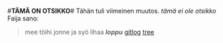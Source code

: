 #**TÄMÄ ON OTSIKKO**#
Tähän tuli viimeinen muutos. *tämä ei ole otsikko*
Faija sano:
> mee töihi jonne
> ja syö lihaa
***loppu***
[gitlog](https://github.com/joel-sandberg/ot-hatjoitusty-/blob/master/laskarit/viikko1/gitlog.txt)
[tree](https://github.com/joel-sandberg/ot-hatjoitusty-/blob/master/laskarit/viikko1/komentorivi.txt)
